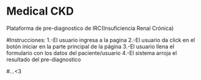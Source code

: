 # Medical CKD
Plataforma de pre-diagnostico de IRC(Insuficiencia Renal Crónica)

#Instrucciones:
1.-El usuario ingresa a la pagina <Nombre de la pagina>
2.-El usuario da click en el botón iniciar en la parte principal de la página
3.-El usuario llena el formulario con los datos del paciente/usuario
4.-El sistema arroja el resultado del pre-diagnostico

#...<3
